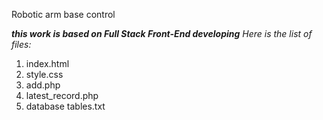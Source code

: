 Robotic arm base control

***this work is based on Full Stack Front-End developing***
*Here is the list of files:*
1. index.html 
2. style.css
3. add.php
4. latest_record.php
5. database tables.txt


